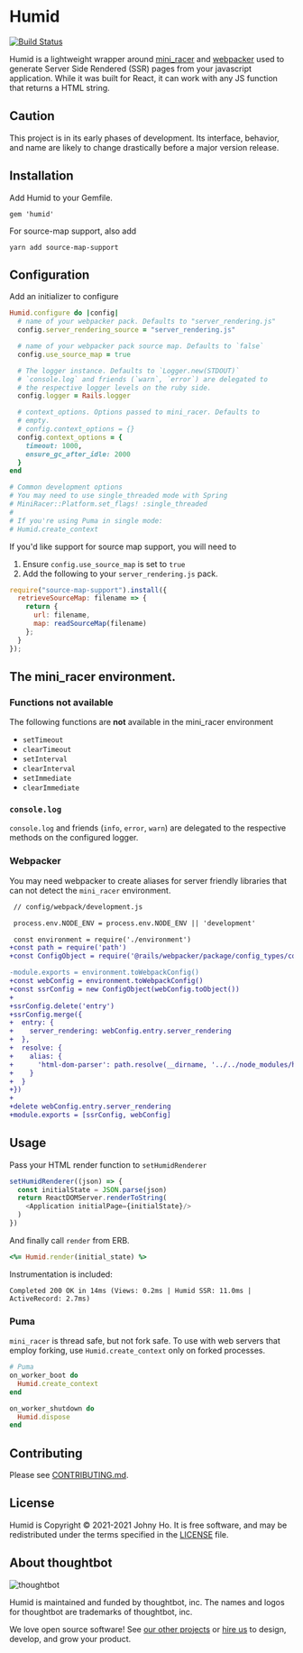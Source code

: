 # Humid
[![Build
Status](https://circleci.com/gh/thoughtbot/humid.svg?style=shield)](https://circleci.com/gh/thoughtbot/humid)

Humid is a lightweight wrapper around [mini_racer] and [webpacker] used to
generate Server Side Rendered (SSR) pages from your javascript application.
While it was built for React, it can work with any JS function that returns a
HTML string.

## Caution

This project is in its early phases of development. Its interface,
behavior, and name are likely to change drastically before a major version
release.

## Installation

Add Humid to your Gemfile.

```
gem 'humid'
```

For source-map support, also add

```
yarn add source-map-support
```


## Configuration

Add an initializer to configure

```ruby
Humid.configure do |config|
  # name of your webpacker pack. Defaults to "server_rendering.js"
  config.server_rendering_source = "server_rendering.js"

  # name of your webpacker pack source map. Defaults to `false`
  config.use_source_map = true

  # The logger instance. Defaults to `Logger.new(STDOUT)`
  # `console.log` and friends (`warn`, `error`) are delegated to
  # the respective logger levels on the ruby side.
  config.logger = Rails.logger

  # context_options. Options passed to mini_racer. Defaults to
  # empty.
  # config.context_options = {}
  config.context_options = {
    timeout: 1000,
    ensure_gc_after_idle: 2000
  }
end

# Common development options
# You may need to use single_threaded mode with Spring
# MiniRacer::Platform.set_flags! :single_threaded
#
# If you're using Puma in single mode:
# Humid.create_context
```

If you'd like support for source map support, you will need to
1. Ensure `config.use_source_map` is set to `true`
2. Add the following to your `server_rendering.js` pack.

```javascript
require("source-map-support").install({
  retrieveSourceMap: filename => {
    return {
      url: filename,
      map: readSourceMap(filename)
    };
  }
});
```

## The mini_racer environment.

### Functions not available

The following functions are **not** available in the mini_racer environment

- `setTimeout`
- `clearTimeout`
- `setInterval`
- `clearInterval`
- `setImmediate`
- `clearImmediate`

### `console.log`

`console.log` and friends (`info`, `error`, `warn`) are delegated to the
respective methods on the configured logger.

### Webpacker
You may need webpacker to create aliases for server friendly libraries that can
not detect the `mini_racer` environment.

```diff
 // config/webpack/development.js

 process.env.NODE_ENV = process.env.NODE_ENV || 'development'

 const environment = require('./environment')
+const path = require('path')
+const ConfigObject = require('@rails/webpacker/package/config_types/config

-module.exports = environment.toWebpackConfig()
+const webConfig = environment.toWebpackConfig()
+const ssrConfig = new ConfigObject(webConfig.toObject())
+
+ssrConfig.delete('entry')
+ssrConfig.merge({
+  entry: {
+    server_rendering: webConfig.entry.server_rendering
+  },
+  resolve: {
+    alias: {
+      'html-dom-parser': path.resolve(__dirname, '../../node_modules/html-dom-parser/lib/html-to-dom-server')
+    }
+  }
+})
+
+delete webConfig.entry.server_rendering
+module.exports = [ssrConfig, webConfig]
```

## Usage

Pass your HTML render function to `setHumidRenderer`

```javascript
setHumidRenderer((json) => {
  const initialState = JSON.parse(json)
  return ReactDOMServer.renderToString(
    <Application initialPage={initialState}/>
  )
})
```

And finally call `render` from ERB.

```ruby
<%= Humid.render(initial_state) %>
```

Instrumentation is included:

```
Completed 200 OK in 14ms (Views: 0.2ms | Humid SSR: 11.0ms | ActiveRecord: 2.7ms)
```

### Puma

`mini_racer` is thread safe, but not fork safe. To use with web servers that
employ forking, use `Humid.create_context` only on forked processes.

```ruby
# Puma
on_worker_boot do
  Humid.create_context
end

on_worker_shutdown do
  Humid.dispose
end
```

## Contributing

Please see [CONTRIBUTING.md](/CONTRIBUTING.md).

## License

Humid is Copyright © 2021-2021 Johny Ho.
It is free software, and may be redistributed under the terms specified in the
[LICENSE](/LICENSE.md) file.

## About thoughtbot

![thoughtbot](https://thoughtbot.com/brand_assets/93:44.svg)

Humid is maintained and funded by thoughtbot, inc.
The names and logos for thoughtbot are trademarks of thoughtbot, inc.

We love open source software!
See [our other projects][community] or
[hire us][hire] to design, develop, and grow your product.

[community]: https://thoughtbot.com/community?utm_source=github
[hire]: https://thoughtbot.com?utm_source=github
[mini_racer]: https://github.com/rubyjs/mini_racer
[webpacker]: https://github.com/rails/webpacker
